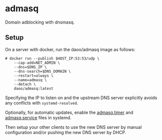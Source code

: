 # admasq

Domain adblocking with dnsmasq.

## Setup

On a server with docker, run the daoo/admasq image as follows:

    # docker run --publish $HOST_IP:53:53/udp \
        --cap-add=NET_ADMIN \
        --dns=$DNS_IP \
        --dns-search=$DNS_DOMAIN \
        --restart=always \
        --name=admasq \
        --detach \
        daoo/admasq:latest

Specifying the IP to listen on and the upstream DNS server explicitly avoids
any conflicts with `systemd-resolved`.

Optionally, for automatic updates, enable the [admasq.timer](admasq.timer) and
[admasq.service](admasq.service) files in systemd.

Then setup your other clients to use the new DNS server by manual configuration
and/or pushing the new DNS server by DHCP.
